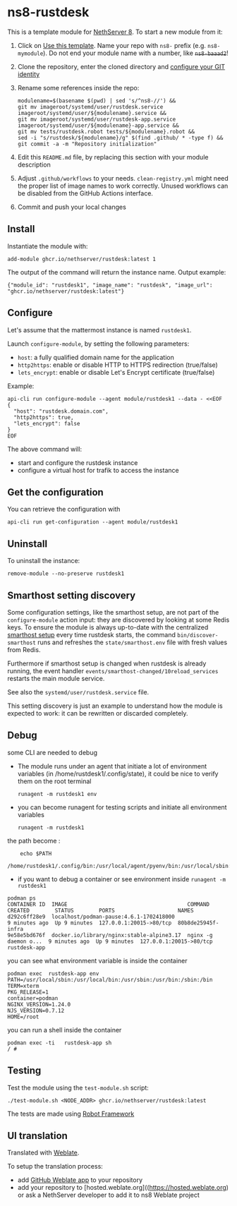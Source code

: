 # ns8-rustdesk

This is a template module for [NethServer 8](https://github.com/NethServer/ns8-core).
To start a new module from it:

1. Click on [Use this template](https://github.com/NethServer/ns8-rustdesk/generate).
   Name your repo with `ns8-` prefix (e.g. `ns8-mymodule`). 
   Do not end your module name with a number, like ~~`ns8-baaad2`~~!

1. Clone the repository, enter the cloned directory and
   [configure your GIT identity](https://git-scm.com/book/en/v2/Getting-Started-First-Time-Git-Setup#_your_identity)

1. Rename some references inside the repo:
   ```
   modulename=$(basename $(pwd) | sed 's/^ns8-//') &&
   git mv imageroot/systemd/user/rustdesk.service imageroot/systemd/user/${modulename}.service &&
   git mv imageroot/systemd/user/rustdesk-app.service imageroot/systemd/user/${modulename}-app.service && 
   git mv tests/rustdesk.robot tests/${modulename}.robot &&
   sed -i "s/rustdesk/${modulename}/g" $(find .github/ * -type f) &&
   git commit -a -m "Repository initialization"
   ```

1. Edit this `README.md` file, by replacing this section with your module
   description

1. Adjust `.github/workflows` to your needs. `clean-registry.yml` might
   need the proper list of image names to work correctly. Unused workflows
   can be disabled from the GitHub Actions interface.

1. Commit and push your local changes

## Install

Instantiate the module with:

    add-module ghcr.io/nethserver/rustdesk:latest 1

The output of the command will return the instance name.
Output example:

    {"module_id": "rustdesk1", "image_name": "rustdesk", "image_url": "ghcr.io/nethserver/rustdesk:latest"}

## Configure

Let's assume that the mattermost instance is named `rustdesk1`.

Launch `configure-module`, by setting the following parameters:
- `host`: a fully qualified domain name for the application
- `http2https`: enable or disable HTTP to HTTPS redirection (true/false)
- `lets_encrypt`: enable or disable Let's Encrypt certificate (true/false)


Example:

```
api-cli run configure-module --agent module/rustdesk1 --data - <<EOF
{
  "host": "rustdesk.domain.com",
  "http2https": true,
  "lets_encrypt": false
}
EOF
```

The above command will:
- start and configure the rustdesk instance
- configure a virtual host for trafik to access the instance

## Get the configuration
You can retrieve the configuration with

```
api-cli run get-configuration --agent module/rustdesk1
```

## Uninstall

To uninstall the instance:

    remove-module --no-preserve rustdesk1

## Smarthost setting discovery

Some configuration settings, like the smarthost setup, are not part of the
`configure-module` action input: they are discovered by looking at some
Redis keys.  To ensure the module is always up-to-date with the
centralized [smarthost
setup](https://nethserver.github.io/ns8-core/core/smarthost/) every time
rustdesk starts, the command `bin/discover-smarthost` runs and refreshes
the `state/smarthost.env` file with fresh values from Redis.

Furthermore if smarthost setup is changed when rustdesk is already
running, the event handler `events/smarthost-changed/10reload_services`
restarts the main module service.

See also the `systemd/user/rustdesk.service` file.

This setting discovery is just an example to understand how the module is
expected to work: it can be rewritten or discarded completely.

## Debug

some CLI are needed to debug

- The module runs under an agent that initiate a lot of environment variables (in /home/rustdesk1/.config/state), it could be nice to verify them
on the root terminal

    `runagent -m rustdesk1 env`

- you can become runagent for testing scripts and initiate all environment variables
  
    `runagent -m rustdesk1`

 the path become : 
```
    echo $PATH
    /home/rustdesk1/.config/bin:/usr/local/agent/pyenv/bin:/usr/local/sbin:/usr/local/bin:/usr/sbin:/usr/bin:/usr/
```

- if you want to debug a container or see environment inside
 `runagent -m rustdesk1`
 ```
podman ps
CONTAINER ID  IMAGE                                      COMMAND               CREATED        STATUS        PORTS                    NAMES
d292c6ff28e9  localhost/podman-pause:4.6.1-1702418000                          9 minutes ago  Up 9 minutes  127.0.0.1:20015->80/tcp  80b8de25945f-infra
9e58e5bd676f  docker.io/library/nginx:stable-alpine3.17  nginx -g daemon o...  9 minutes ago  Up 9 minutes  127.0.0.1:20015->80/tcp  rustdesk-app
```

you can see what environment variable is inside the container
```
podman exec  rustdesk-app env
PATH=/usr/local/sbin:/usr/local/bin:/usr/sbin:/usr/bin:/sbin:/bin
TERM=xterm
PKG_RELEASE=1
container=podman
NGINX_VERSION=1.24.0
NJS_VERSION=0.7.12
HOME=/root
```

you can run a shell inside the container

```
podman exec -ti   rustdesk-app sh
/ # 
```
## Testing

Test the module using the `test-module.sh` script:


    ./test-module.sh <NODE_ADDR> ghcr.io/nethserver/rustdesk:latest

The tests are made using [Robot Framework](https://robotframework.org/)

## UI translation

Translated with [Weblate](https://hosted.weblate.org/projects/ns8/).

To setup the translation process:

- add [GitHub Weblate app](https://docs.weblate.org/en/latest/admin/continuous.html#github-setup) to your repository
- add your repository to [hosted.weblate.org]((https://hosted.weblate.org) or ask a NethServer developer to add it to ns8 Weblate project
